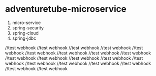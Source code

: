 # adventuretube-microservice

1) micro-service 
2) spring-security
3) spring-cloud
4) spring-jdbc


//test webhook
//test webhook
//test webhook
//test webhook
//test webhook
//test webhook
//test webhook
//test webhook
//test webhook
//test webhook
//test webhook
//test webhook
//test webhook
//test webhook
//test webhook
//test webhook
//test webhook
//test webhook
//test webhook
//test webhook


